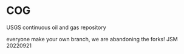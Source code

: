 # COG
USGS continuous oil and gas repository

everyone make your own branch, we are abandoning the forks! JSM 20220921
